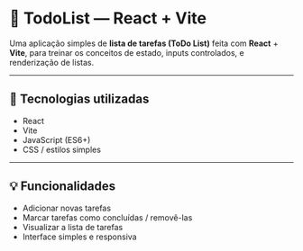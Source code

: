 # 📝 TodoList — React + Vite

Uma aplicação simples de **lista de tarefas (ToDo List)** feita com **React** + **Vite**, para treinar os conceitos de estado, inputs controlados, e renderização de listas.

---

## 🚀 Tecnologias utilizadas

- React  
- Vite  
- JavaScript (ES6+)  
- CSS / estilos simples  

---

## 💡 Funcionalidades

- Adicionar novas tarefas  
- Marcar tarefas como concluídas / removê-las  
- Visualizar a lista de tarefas  
- Interface simples e responsiva  
